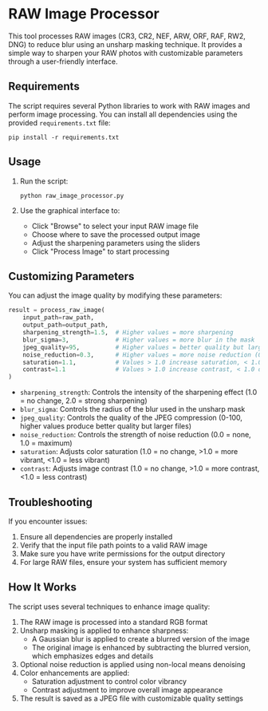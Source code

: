 # RAW Image Processor

This tool processes RAW images (CR3, CR2, NEF, ARW, ORF, RAF, RW2, DNG) to reduce blur using an unsharp masking technique. It provides a simple way to sharpen your RAW photos with customizable parameters through a user-friendly interface.

## Requirements

The script requires several Python libraries to work with RAW images and perform image processing. You can install all dependencies using the provided `requirements.txt` file:

```
pip install -r requirements.txt
```

## Usage

1. Run the script:
   ```
   python raw_image_processor.py
   ```

2. Use the graphical interface to:
   - Click "Browse" to select your input RAW image file
   - Choose where to save the processed output image
   - Adjust the sharpening parameters using the sliders
   - Click "Process Image" to start processing

## Customizing Parameters

You can adjust the image quality by modifying these parameters:

```python
result = process_raw_image(
    input_path=raw_path,
    output_path=output_path,
    sharpening_strength=1.5,  # Higher values = more sharpening
    blur_sigma=3,             # Higher values = more blur in the mask
    jpeg_quality=95,          # Higher values = better quality but larger file size (0-100)
    noise_reduction=0.3,      # Higher values = more noise reduction (0.0-1.0)
    saturation=1.1,           # Values > 1.0 increase saturation, < 1.0 decrease it
    contrast=1.1              # Values > 1.0 increase contrast, < 1.0 decrease it
)
```

- `sharpening_strength`: Controls the intensity of the sharpening effect (1.0 = no change, 2.0 = strong sharpening)
- `blur_sigma`: Controls the radius of the blur used in the unsharp mask
- `jpeg_quality`: Controls the quality of the JPEG compression (0-100, higher values produce better quality but larger files)
- `noise_reduction`: Controls the strength of noise reduction (0.0 = none, 1.0 = maximum)
- `saturation`: Adjusts color saturation (1.0 = no change, >1.0 = more vibrant, <1.0 = less vibrant)
- `contrast`: Adjusts image contrast (1.0 = no change, >1.0 = more contrast, <1.0 = less contrast)

## Troubleshooting

If you encounter issues:

1. Ensure all dependencies are properly installed
2. Verify that the input file path points to a valid RAW image
3. Make sure you have write permissions for the output directory
4. For large RAW files, ensure your system has sufficient memory

## How It Works

The script uses several techniques to enhance image quality:

1. The RAW image is processed into a standard RGB format
2. Unsharp masking is applied to enhance sharpness:
   - A Gaussian blur is applied to create a blurred version of the image
   - The original image is enhanced by subtracting the blurred version, which emphasizes edges and details
3. Optional noise reduction is applied using non-local means denoising
4. Color enhancements are applied:
   - Saturation adjustment to control color vibrancy
   - Contrast adjustment to improve overall image appearance
5. The result is saved as a JPEG file with customizable quality settings